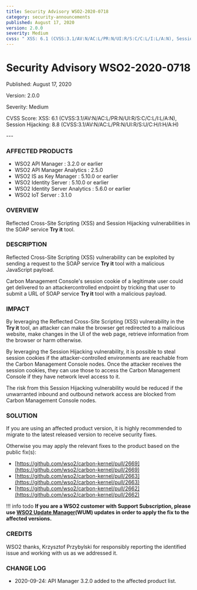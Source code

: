 ```yaml
---
title: Security Advisory WSO2-2020-0718
category: security-announcements
published: August 17, 2020
version: 2.0.0
severity: Medium
cvss: " XSS: 6.1 (CVSS:3.1/AV:N/AC:L/PR:N/UI:R/S:C/C:L/I:L/A:N), Session Hijacking: 8.8 (CVSS:3.1/AV:N/AC:L/PR:N/UI:R/S:U/C:H/I:H/A:H)"
---
```


# Security Advisory WSO2-2020-0718

<p class="doc-info">Published: August 17, 2020</p>
<p class="doc-info">Version: 2.0.0</p>
<p class="doc-info">Severity: Medium</p>
<p class="doc-info">CVSS Score: XSS: 6.1 (CVSS:3.1/AV:N/AC:L/PR:N/UI:R/S:C/C:L/I:L/A:N), Session Hijacking: 8.8 (CVSS:3.1/AV:N/AC:L/PR:N/UI:R/S:U/C:H/I:H/A:H)</p>
---

### AFFECTED PRODUCTS
* WSO2 API Manager : 3.2.0 or earlier
* WSO2 API Manager Analytics : 2.5.0
* WSO2 IS as Key Manager : 5.10.0 or earlier
* WSO2 Identity Server : 5.10.0 or earlier
* WSO2 Identity Server Analytics : 5.6.0 or earlier
* WSO2 IoT Server : 3.1.0


### OVERVIEW
Reflected Cross-Site Scripting (XSS) and Session Hijacking vulnerabilities in the SOAP service **Try it** tool.


### DESCRIPTION
Reflected Cross-Site Scripting (XSS) vulnerability can be exploited by sending a request to the SOAP service **Try it** tool with a malicious JavaScript payload.

Carbon Management Console's session cookie of a legitimate user could get delivered to an attackercontrolled endpoint by tricking that user to submit a URL of SOAP service **Try it** tool with a malicious payload.


### IMPACT
By leveraging the Reflected Cross-Site Scripting (XSS) vulnerability in the **Try it** tool, an attacker can make the browser get redirected to a malicious website, make changes in the UI of the web page, retrieve information from the browser or harm otherwise.

By leveraging the Session Hijacking vulnerability, it is possible to steal session cookies if the attacker-controlled environments are reachable from the Carbon Management Console nodes. Once the attacker receives the session cookies, they can use those to access the Carbon Management Console if they have network level access to it.

The risk from this Session Hijacking vulnerability would be reduced if the unwarranted inbound and outbound network access are blocked from Carbon Management Console nodes.


### SOLUTION
If you are using an affected product version, it is highly recommended to migrate to the latest released version to receive security fixes.

Otherwise you may apply the relevant fixes to the product based on the public fix(s):

* [https://github.com/wso2/carbon-kernel/pull/2669](https://github.com/wso2/carbon-kernel/pull/2669)
* [https://github.com/wso2/carbon-kernel/pull/2663](https://github.com/wso2/carbon-kernel/pull/2663)
* [https://github.com/wso2/carbon-kernel/pull/2662](https://github.com/wso2/carbon-kernel/pull/2662)


!!! info todo
    **If you are a WSO2 customer with Support Subscription, please use [WSO2 Update Manager](https://wso2.com/updates/wum)(WUM) updates in order to apply the fix to the affected versions.**


### CREDITS
WSO2 thanks, Krzysztof Przybylski for responsibly reporting the identified issue and working with us as we addressed it.


### CHANGE LOG
* 2020-09-24: API Manager 3.2.0 added to the affected product list.
